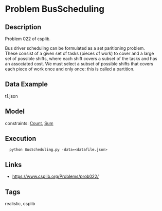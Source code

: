 # Problem BusScheduling
## Description
Problem 022 of csplib.

Bus driver scheduling can be formulated as a set paritioning problem.
These consist of a given set of tasks (pieces of work) to cover and a large set of possible shifts, where each shift covers a subset of the tasks
and has an associated cost. We must select a subset of possible shifts that covers each piece of work once and only once: this is called a partition.

## Data Example
  t1.json

## Model
  constraints: [Count](http://pycsp.org/documentation/constraints/Count), [Sum](http://pycsp.org/documentation/constraints/Sum)

## Execution
```
  python BusScheduling.py -data=<datafile.json>
```

## Links
 - https://www.csplib.org/Problems/prob022/

## Tags
  realistic, csplib
